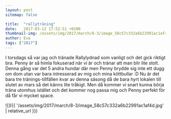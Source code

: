```yaml
---
layout: post
sitemap: false

title:  "rallyträning"
date:   2017-03-12 17:52:51 +0100
thumbnail-img: /assets/img/2017/march/8-3/image_58c57c332a6b22991ac1af4d.jpg
author: Eva
tags: ["2017"]
---
```


I torsdags så var jag och tränade Rallylydnad som vanligt och det gick riktigt bra. Penny är så himla fokuserad när vi är och tränar att man blir lite stolt. Denna gång var det 5 andra hundar där men Penny brydde sig inte ett dugg om dom utan var bara intresserad av mig och mina köttbullar :D Nu är det bara tre tränings-tillfällen kvar av denna säsong då de bara hyrt lokalen till slutet av mars så det känns lite tråkigt. Men då kommer vi snart kunna börja träna utomhus istället och det kommer nog passa mig och Penny perfekt för då får vi mycket space.

![]({{ '/assets/img/2017/march/8-3/image_58c57c332a6b22991ac1af4d.jpg'  | relative_url }})

